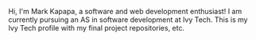 Hi, I'm Mark Kapapa, a software and web development enthusiast!
I am currently pursuing an AS in software development at Ivy Tech.
This is my Ivy Tech profile with my final project repositories, etc.

<!---
MKapapa/MKapapa is a ✨ special ✨ repository because its `README.md` (this file) appears on your GitHub profile.
You can click the Preview link to take a look at your changes.
--->
